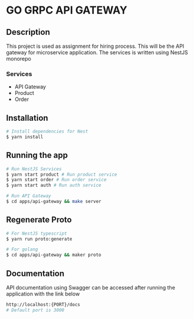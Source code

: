 # GO GRPC API GATEWAY

## Description
This project is used as assignment for hiring process. This will be the API gateway for microservice application. The services is written using NestJS monorepo
### Services
- API Gateway
- Product
- Order

## Installation

```bash
# Install dependencies for Nest
$ yarn install
```

## Running the app
```bash
# Run NestJS Services
$ yarn start product # Run product service
$ yarn start order # Run order service
$ yarn start auth # Run auth service

# Run API Gateway
$ cd apps/api-gateway && make server
```

## Regenerate Proto
```bash
# For NestJS typescript
$ yarn run proto:generate

# For golang
$ cd apps/api-gateway && maker proto
```

## Documentation
API documentation using Swagger can be accessed after running the application with the link below

```bash
http://localhost:{PORT}/docs
# Default port is 3000
```